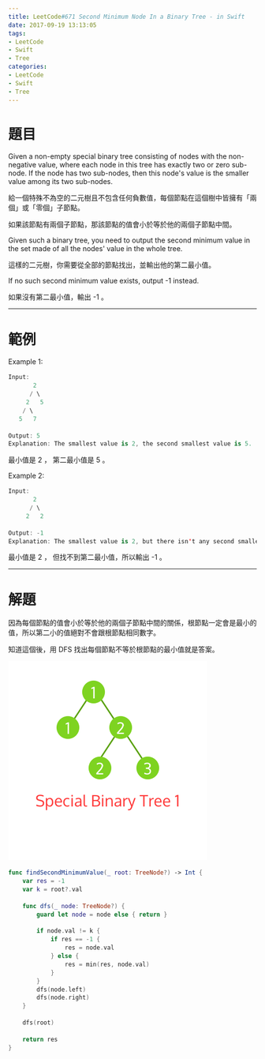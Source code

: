 ```yaml
---
title: LeetCode#671 Second Minimum Node In a Binary Tree - in Swift
date: 2017-09-19 13:13:05
tags:
- LeetCode
- Swift
- Tree
categories:
- LeetCode
- Swift
- Tree
---
```


# 題目

Given a non-empty special binary tree consisting of nodes with the non-negative value, where each node in this tree has exactly two or zero sub-node. If the node has two sub-nodes, then this node's value is the smaller value among its two sub-nodes.

給一個特殊不為空的二元樹且不包含任何負數值，每個節點在這個樹中皆擁有「兩個」或「零個」子節點。

如果該節點有兩個子節點，那該節點的值會小於等於他的兩個子節點中間。

Given such a binary tree, you need to output the second minimum value in the set made of all the nodes' value in the whole tree.

這樣的二元樹，你需要從全部的節點找出，並輸出他的第二最小值。

If no such second minimum value exists, output -1 instead.

如果沒有第二最小值，輸出 -1 。

---

# 範例

Example 1:
``` swift
Input:
       2
      / \
     2   5
    / \
   5   7

Output: 5
Explanation: The smallest value is 2, the second smallest value is 5.
```
最小值是 2 ， 第二最小值是 5 。

Example 2:
``` swift
Input:
       2
      / \
     2   2

Output: -1
Explanation: The smallest value is 2, but there isn't any second smallest value.
```
最小值是 2 ， 但找不到第二最小值，所以輸出 -1 。

---

# 解題

因為每個節點的值會小於等於他的兩個子節點中間的關係，根節點一定會是最小的值，所以第二小的值絕對不會跟根節點相同數字。

知道這個後，用 DFS 找出每個節點不等於根節點的最小值就是答案。

![](../images/leetcode-671/special_tree.gif)

``` swift
func findSecondMinimumValue(_ root: TreeNode?) -> Int {
    var res = -1
    var k = root?.val
    
    func dfs(_ node: TreeNode?) {
        guard let node = node else { return }
        
        if node.val != k {
            if res == -1 {
                res = node.val
            } else {
                res = min(res, node.val)
            }
        }
        dfs(node.left)
        dfs(node.right)
    }
    
    dfs(root)

    return res
}
```



